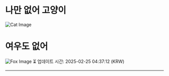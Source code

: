 
# 나만 없어 고양이

![Cat Image](https://cdn2.thecatapi.com/images/3h8.gif)

# 여우도 없어
![Fox Image](https://randomfox.ca/images/98.jpg)
⏳ 업데이트 시간: 2025-02-25 04:37:12 (KRW)

---
